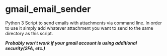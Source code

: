 # gmail_email_sender
Python 3 Script to send emails with attachments via command line. In order to use it simply add whatever attachment you want to send to the same directory as this script. 


***Probably won't work if your gmail account is using additional security(2FA, etc.)***

